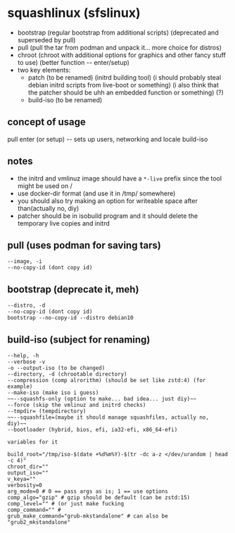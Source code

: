 # squashlinux (sfslinux)

+ bootstrap (regular bootstrap from additional scripts) (deprecated and superseded by pull)
+ pull (pull the tar from podman and unpack it... more choice for distros)
+ chroot (chroot with additional options for graphics and other fancy stuff to use) (better function -- enter/setup)
+ two key elements:
    + patch (to be renamed) (initrd building tool) (i should probably steal debian initrd scripts from live-boot or something) (i also think that the patcher should be uhh an embedded function or something) (?)
    + build-iso (to be renamed)

## concept of usage
pull
enter (or setup) -- sets up users, networking and locale
build-iso

## notes
+ the initrd and vmlinuz image should have a `*-live` prefix since the tool might be used on /
+ use docker-dir format (and use it in /tmp/ somewhere)
+ you should also try making an option for writeable space after than(actually no, diy)
+ patcher should be in isobuild program and it should delete the temporary live copies and initrd


## pull (uses podman for saving tars)
```
--image, -i
--no-copy-id (dont copy id)
```

## bootstrap (deprecate it, meh)
```
--distro, -d
--no-copy-id (dont copy id)
bootstrap --no-copy-id --distro debian10
```


## build-iso (subject for renaming)
```
--help, -h
--verbose -v 
-o --output-iso (to be changed)
--directory, -d (chrootable directory)
--compression (comp alrorithm) (should be set like zstd:4) (for example)
--make-iso (make iso i guess)
~~--squashfs-only (option to make... bad idea... just diy)~~
--force (skip the vmlinuz and initrd checks)
--tmpdir= (tempdirectory)
~~--squashfile=(maybe it should manage squashfiles, actually no, diy)~~
--bootloader (hybrid, bios, efi, ia32-efi, x86_64-efi)

variables for it

build_root="/tmp/iso-$(date +%d%m%Y)-$(tr -dc a-z </dev/urandom | head -c 4)"
chroot_dir=""
output_iso=""
v_keya=""
verbosity=0
arg_mode=0 # 0 == pass args as is; 1 == use options
comp_algo="gzip" # gzip should be default (can be zstd:15)
comp_level="" # (or just make fucking
comp_command="" #
grub_make_command="grub-mkstandalone" # can also be "grub2_mkstandalone"
```

